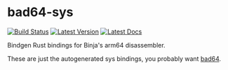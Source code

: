 # bad64-sys

[![Build Status]][actions] [![Latest Version]][crates.io] [![Latest Docs]][docs.rs]

[Build Status]: https://img.shields.io/github/actions/workflow/status/yrp604/bad64-sys/rust.yml?branch=main
[actions]: https://github.com/yrp604/bad64-sys/actions?query=branch%3Amain
[Latest Version]: https://img.shields.io/crates/v/bad64-sys.svg
[crates.io]: https://crates.io/crates/bad64-sys
[Latest Docs]: https://docs.rs/bad64-sys/badge.svg
[docs.rs]: https://docs.rs/bad64-sys


Bindgen Rust bindings for Binja's arm64 disassembler.

These are just the autogenerated sys bindings, you probably want
[bad64](http://github.com/yrp604/bad64).
